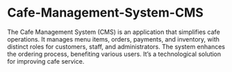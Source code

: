 # Cafe-Management-System-CMS
The Cafe Management System (CMS) is an application that simplifies cafe operations. It manages menu items, orders, payments, and inventory, with distinct roles for customers, staff, and administrators. The system enhances the ordering process, benefiting various users. It’s a technological solution for improving cafe service.

